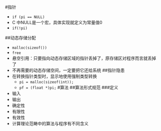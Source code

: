 #指针
- `if (pi == NULL)`
- C 中NULL是一个宏，具体实现就定义为常量值0
- `if(!pi)`

##动态存储分配
- `malloc(sizeof())`
- `free`
- 悬空引用：只要指向动态存储区域的指针丢掉了，原存储区对程序而言就丢掉了
- 不再需要的动态存储空间，一定要把它还给系统
##指针隐患
- 在转换指针类型时，显示地使用强制类型转换
	- `pi = malloc(sizeof(int));`
	- `pf = (float *)pi;`
#算法
##算法形式规范
###定义
- 输入
- 输出
- 确定性
- 有限性
- 有效性
- 计算理论范畴中的算法与程序有不同含义

